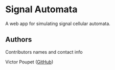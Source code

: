 # Signal Automata

A web app for simulating signal cellular automata.

## Authors

Contributors names and contact info

Victor Poupet ([GitHub](https://github.com/vpoupet))
